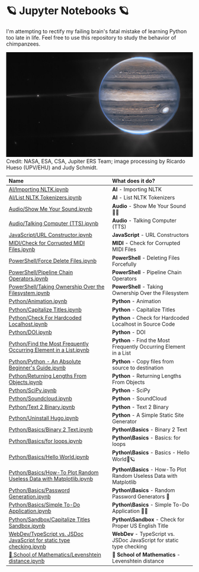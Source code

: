 # 🪐 Jupyter Notebooks 🪐

I'm attempting to rectify my failing brain's fatal mistake of learning Python too late in life. Feel free to use this repository to study the behavior of chimpanzees.

![Jupiter, in all its glory.](https://github.com/ka-de/notebooks/raw/main/Data/jupiter.jpg)
Credit: NASA, ESA, CSA, Jupiter ERS Team; image processing by Ricardo Hueso (UPV/EHU) and Judy Schmidt.

Name | What does it do?
:---|:---
[AI/Importing NLTK.ipynb](https://github.com/ka-de/notebooks/blob/main/AI/Importing%20NLTK.ipynb) | **AI** - Importing NLTK
[AI/List NLTK Tokenizers.ipynb](https://github.com/ka-de/notebooks/blob/main/AI/List%20NLTK%20Tokenizers.ipynb) | **AI** - List NLTK Tokenizers
[Audio/Show Me Your Sound.ipynb](https://github.com/ka-de/notebooks/blob/main/Audio/Show%20Me%20Your%20Sound.ipynb) | **Audio** - Show Me Your Sound 🎵👀
[Audio/Talking Computer (TTS).ipynb](https://github.com/ka-de/notebooks/blob/main/Audio/Talking%20Computer%20(TTS).ipynb) | **Audio** - Talking Computer (TTS)
[JavaScript/URL Constructor.ipynb](https://github.com/ka-de/notebooks/blob/main/JavaScript/URL%20Constructor.ipynb) | **JavaScript** - URL Constructors
[MIDI/Check for Corrupted MIDI Files.ipynb](https://github.com/ka-de/notebooks/blob/main/MIDI/Check%20for%20Corrupted%20MIDI%20Files.ipynb) | **MIDI** - Check for Corrupted MIDI Files
[PowerShell/Force Delete Files.ipynb](https://github.com/ka-de/notebooks/blob/main/PowerShell/Force%20Delete%20Files.ipynb) | **PowerShell** - Deleting Files Forcefully
[PowerShell/Pipeline Chain Operators.ipynb](https://github.com/ka-de/notebooks/blob/main/PowerShell/Pipeline%20Chain%20Operators.ipynb) | **PowerShell** - Pipeline Chain Operators
[PowerShell/Taking Ownership Over the Filesystem.ipynb](https://github.com/ka-de/notebooks/blob/main/PowerShell/Taking%20Ownership%20Over%20the%20Filesystem.ipynb) | **PowerShell** - Taking Ownership Over the Filesystem
[Python/Animation.ipynb](https://github.com/ka-de/notebooks/blob/main/Python/Animation.ipynb) | **Python** - Animation
[Python/Capitalize Titles.ipynb](https://github.com/ka-de/notebooks/blob/main/Python/Capitalize%20Titles.ipynb) | **Python** - Capitalize Titles
[Python/Check For Hardcoded Localhost.ipynb](https://github.com/ka-de/notebooks/blob/main/Python/Check%20For%20Hardcoded%20Localhost.ipynb) | **Python** - Check for Hardcoded Localhost in Source Code
[Python/DOI.ipynb](https://github.com/ka-de/notebooks/blob/main/Python/DOI.ipynb) | **Python** - DOI
[Python/Find the Most Frequently Occurring Element in a List.ipynb](https://github.com/ka-de/notebooks/blob/main/Python/Find%20the%20Most%20Frequently%20Occurring%20Element%20in%20a%20List.ipynb) | **Python** - Find the Most Frequently Occurring Element in a List
[Python/Python - An Absolute Beginner's Guide.ipynb](https://github.com/ka-de/notebooks/blob/main/Python/Python%20-%20An%20Absolute%20Beginner's%20Guide.ipynb) | **Python** - Copy files from source to destination
[Python/Returning Lengths From Objects.ipynb](https://github.com/ka-de/notebooks/blob/main/Python/Returning%20Lengths%20From%20Objects.ipynb) | **Python** - Returning Lengths From Objects
[Python/SciPy.ipynb](https://github.com/ka-de/notebooks/blob/main/Python/SciPy.ipynb) | **Python** - SciPy
[Python/Soundcloud.ipynb](https://github.com/ka-de/notebooks/blob/main/Python/Soundcloud.ipynb) | **Python** - SoundCloud
[Python/Text 2 Binary.ipynb](https://github.com/ka-de/notebooks/blob/main/Python/Text%202%20Binary.ipynb) | **Python** - Text 2 Binary
[Python/Uninstall Hugo.ipynb](https://github.com/ka-de/notebooks/blob/main/Python/Uninstall%20Hugo.ipynb) | **Python** - A Simple Static Site Generator
[Python/Basics/Binary 2 Text.ipynb](https://github.com/ka-de/notebooks/blob/main/Python/Basics/Binary%202%20Text.ipynb) | **Python\Basics** - Binary 2 Text
[Python/Basics/for loops.ipynb](https://github.com/ka-de/notebooks/blob/main/Python/Basics/for%20loops.ipynb) | **Python\Basics** - Basics: for loops
[Python/Basics/Hello World.ipynb](https://github.com/ka-de/notebooks/blob/main/Python/Basics/Hello%20World.ipynb) | **Python\Basics** - Basics - Hello World👋🪐
[Python/Basics/How-To Plot Random Useless Data with Matplotlib.ipynb](https://github.com/ka-de/notebooks/blob/main/Python/Basics/How-To%20Plot%20Random%20Useless%20Data%20with%20Matplotlib.ipynb) | **Python\Basics** - How-To Plot Random Useless Data with Matplotlib
[Python/Basics/Password Generation.ipynb](https://github.com/ka-de/notebooks/blob/main/Python/Basics/Password%20Generation.ipynb) | **Python\Basics** - Random Password Generators 🔑
[Python/Basics/Simple To-Do Application.ipynb](https://github.com/ka-de/notebooks/blob/main/Python/Basics/Simple%20To-Do%20Application.ipynb) | **Python\Basics** - Simple To-Do Application 📖⏰
[Python/Sandbox/Capitalize Titles Sandbox.ipynb](https://github.com/ka-de/notebooks/blob/main/Python/Sandbox/Capitalize%20Titles%20Sandbox.ipynb) | **Python\Sandbox** - Check for Proper US English Title
[WebDev/TypeScript vs. JSDoc JavaScript for static type checking.ipynb](https://github.com/ka-de/notebooks/blob/main/WebDev/TypeScript%20vs.%20JSDoc%20JavaScript%20for%20static%20type%20checking.ipynb) | **WebDev** - TypeScript vs. JSDoc JavaScript for static type checking
[🦎 School of Mathematics/Levenshtein distance.ipynb](https://github.com/ka-de/notebooks/blob/main/🦎%20School%20of%20Mathematics/Levenshtein%20distance.ipynb) | **🦎 School of Mathematics** - Levenshtein distance

